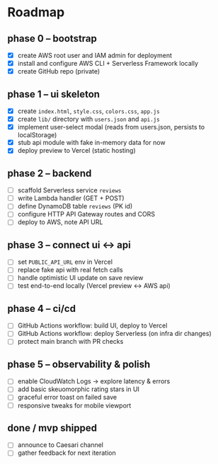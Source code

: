 # Roadmap

## phase 0 – bootstrap

- [x] create AWS root user and IAM admin for deployment
- [x] install and configure AWS CLI + Serverless Framework locally
- [x] create GitHub repo (private)

## phase 1 – ui skeleton

- [x] create `index.html`, `style.css`, `colors.css`, `app.js`
- [x] create `lib/` directory with `users.json` and `api.js`
- [x] implement user-select modal (reads from users.json, persists to localStorage)
- [x] stub api module with fake in-memory data for now
- [x] deploy preview to Vercel (static hosting)

## phase 2 – backend

- [ ] scaffold Serverless service `reviews`
- [ ] write Lambda handler (GET + POST)
- [ ] define DynamoDB table `reviews` (PK id)
- [ ] configure HTTP API Gateway routes and CORS
- [ ] deploy to AWS, note API URL

## phase 3 – connect ui ↔ api

- [ ] set `PUBLIC_API_URL` env in Vercel
- [ ] replace fake api with real fetch calls
- [ ] handle optimistic UI update on save review
- [ ] test end-to-end locally (Vercel preview ↔ AWS api)

## phase 4 – ci/cd

- [ ] GitHub Actions workflow: build UI, deploy to Vercel
- [ ] GitHub Actions workflow: deploy Serverless (on infra dir changes)
- [ ] protect main branch with PR checks

## phase 5 – observability & polish

- [ ] enable CloudWatch Logs → explore latency & errors
- [ ] add basic skeuomorphic rating stars in UI
- [ ] graceful error toast on failed save
- [ ] responsive tweaks for mobile viewport

## done / mvp shipped

- [ ] announce to Caesari channel
- [ ] gather feedback for next iteration